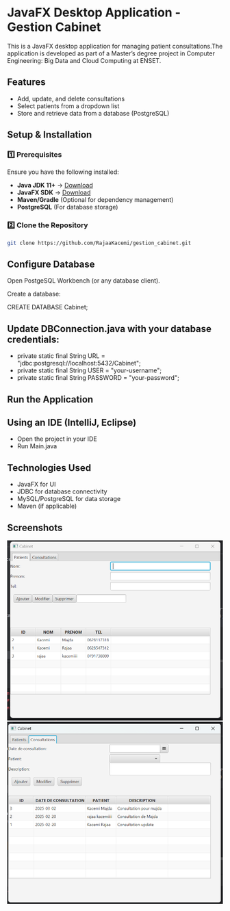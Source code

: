 # JavaFX Desktop Application - Gestion Cabinet

This is a JavaFX desktop application for managing patient consultations.The application is developed as part of a Master’s degree project in Computer Engineering: Big Data and Cloud Computing at ENSET.

## Features
- Add, update, and delete consultations
- Select patients from a dropdown list
- Store and retrieve data from a database (PostgreSQL)

## Setup & Installation

### 1️⃣ Prerequisites
Ensure you have the following installed:
- **Java JDK 11+** → [Download](https://www.oracle.com/java/technologies/javase-jdk11-downloads.html)
- **JavaFX SDK** → [Download](https://gluonhq.com/products/javafx/)
- **Maven/Gradle** (Optional for dependency management)
- **PostgreSQL** (For database storage)

### 2️⃣ Clone the Repository
```sh
git clone https://github.com/RajaaKacemi/gestion_cabinet.git
```
## Configure Database
Open PostgeSQL Workbench (or any database client).

Create a database:

CREATE DATABASE Cabinet;

## Update DBConnection.java with your database credentials:

- private static final String URL = "jdbc:postgresql://localhost:5432/Cabinet";
- private static final String USER = "your-username";
- private static final String PASSWORD = "your-password";

##  Run the Application

## Using an IDE (IntelliJ, Eclipse)
- Open the project in your IDE
- Run Main.java

## Technologies Used

- JavaFX for UI
- JDBC for database connectivity
- MySQL/PostgreSQL for data storage
- Maven (if applicable)

## Screenshots
![Alt Text](screenshots/img_1.png)
![Alt Text](screenshots/img.png)
